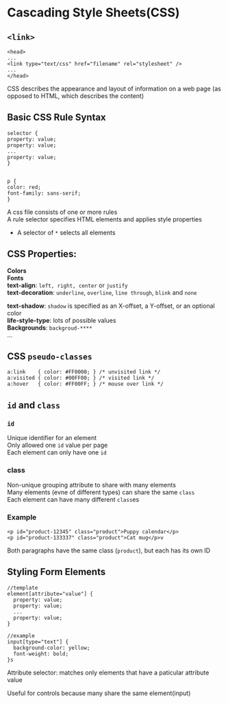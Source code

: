 # Cascading Style Sheets(CSS)
## `<link>`  

    <head>
    ...
    <link type="text/css" href="filename" rel="stylesheet" />
    ...
    </head>    
 CSS describes the appearance and layout of information on a web page (as opposed to HTML, which describes the content)

## Basic CSS Rule Syntax
    
    selector {
    property: value;
    property: value;
    ...
    property: value;
    }   
    
    
    p {
    color: red;
    font-family: sans-serif;
    }   
    
 A css file consists of one or more rules  
 A rule selector specifies HTML elements and applies style properties
 * A selector of `*` selects all elements

## CSS Properties:  
 **Colors**  
 **Fonts**  
 **text-align**: `left, right, center` or `justify`  
  **text-decoration**: `underline`, `overline`, `line through`, `blink` and `none`

 **text-shadow**: `shadow` is specified as an X-offset, a Y-offset, or an optional color  
 **life-style-type**: lots of possible values  
 **Backgrounds**: `backgroud-****`  
...


## CSS `pseudo-classes`

    a:link    { color: #FF0000; } /* unvisited link */
    a:visited { color: #00FF00; } /* visited link */
    a:hover   { color: #FF00FF; } /* mouse over link */
    
 ## `id` and `class`  
### `id`  
 Unique identifier for an element  
 Only allowed one `id` value per page  
 Each element can only have one `id`  
### class
  Non-unique grouping attribute to share with many elements  
  Many elements (evne of different types) can share the same `class`  
  Each element can have many different `class`es 
 ### Example

    <p id="product-12345" class="product">Puppy calendar</p>
    <p id="product-133337" class="product">Cat mug</p>v   
Both paragraphs have the same class (`product`), but each has its own ID
## Styling Form Elements
```
//template
element[attribute="value"] {
  property: value;
  property: value;
  ...
  property: value;
}

//example
input[type="text"] {
  background-color: yellow;
  font-weight: bold;
}s
```
Attribute selector: matches only elements that have a paticular attribute value

Useful for controls because many share the same element(input)
